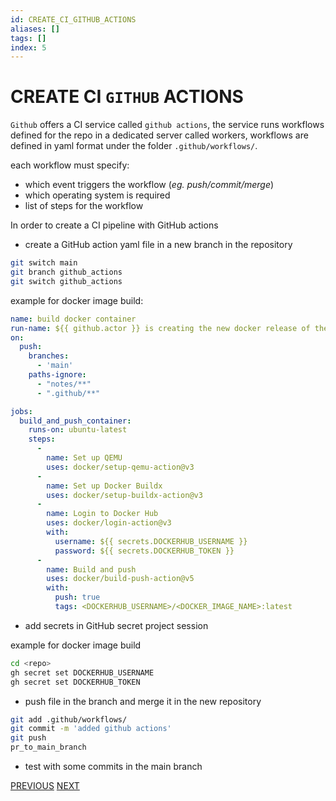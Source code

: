 ```yaml
---
id: CREATE_CI_GITHUB_ACTIONS
aliases: []
tags: []
index: 5
---
```

	
# CREATE CI `GITHUB` ACTIONS

`Github` offers a CI service called `github actions`, the service runs workflows defined for the repo in a dedicated server called workers, workflows are defined in yaml format under the folder `.github/workflows/`.

each workflow must specify:

- which event triggers the workflow (*eg. push/commit/merge*)
- which operating system is required
- list of steps for the workflow

In order to create a CI pipeline with GitHub actions

- create a GitHub action yaml file in a new branch in the repository

```bash
git switch main
git branch github_actions
git switch github_actions
```

example for docker image build:

```yaml
name: build docker container
run-name: ${{ github.actor }} is creating the new docker release of the container
on:
  push:
    branches:
      - 'main'
    paths-ignore:
      - "notes/**"
      - ".github/**"

jobs:
  build_and_push_container:
    runs-on: ubuntu-latest
    steps:
      -
        name: Set up QEMU
        uses: docker/setup-qemu-action@v3
      -
        name: Set up Docker Buildx
        uses: docker/setup-buildx-action@v3
      -
        name: Login to Docker Hub
        uses: docker/login-action@v3
        with:
          username: ${{ secrets.DOCKERHUB_USERNAME }}
          password: ${{ secrets.DOCKERHUB_TOKEN }}
      -
        name: Build and push
        uses: docker/build-push-action@v5
        with:
          push: true
          tags: <DOCKERHUB_USERNAME>/<DOCKER_IMAGE_NAME>:latest

```

- add secrets in GitHub secret project session

example for docker image build

```bash
cd <repo>
gh secret set DOCKERHUB_USERNAME
gh secret set DOCKERHUB_TOKEN
```

- push file in the branch and merge it in the new repository

```bash
git add .github/workflows/
git commit -m 'added github actions'
git push
pr_to_main_branch
```

- test with some commits in the main branch

[PREVIOUS](pages/git_github/GIT_HOOKS.md) [NEXT](pages/git_github/CREATE_QUARTZ_SITE.md)
